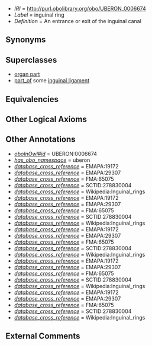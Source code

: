 * *IRI* = http://purl.obolibrary.org/obo/UBERON_0006674
 * *Label* = inguinal ring
 * *Definition* = An entrance or exit of the inguinal canal

## Synonyms


## Superclasses

 * [organ part](../../UBERON/64/UBERON_0000064.md)
 * [part_of](../../BFO/50/BFO_0000050.md) some [inguinal ligament](../../UBERON/04/UBERON_0006204.md)

## Equivalencies


## Other Logical Axioms


## Other Annotations

 * *[oboInOwl#id](../../id/oboInOwl#id.md)* = UBERON:0006674
 * *[has_obo_namespace](../../ce/oboInOwl#hasOBONamespace.md)* = uberon
 * *[database_cross_reference](../../ef/oboInOwl#hasDbXref.md)* = EMAPA:19172
 * *[database_cross_reference](../../ef/oboInOwl#hasDbXref.md)* = EMAPA:29307
 * *[database_cross_reference](../../ef/oboInOwl#hasDbXref.md)* = FMA:65075
 * *[database_cross_reference](../../ef/oboInOwl#hasDbXref.md)* = SCTID:278830004
 * *[database_cross_reference](../../ef/oboInOwl#hasDbXref.md)* = Wikipedia:Inguinal_rings
 * *[database_cross_reference](../../ef/oboInOwl#hasDbXref.md)* = EMAPA:19172
 * *[database_cross_reference](../../ef/oboInOwl#hasDbXref.md)* = EMAPA:29307
 * *[database_cross_reference](../../ef/oboInOwl#hasDbXref.md)* = FMA:65075
 * *[database_cross_reference](../../ef/oboInOwl#hasDbXref.md)* = SCTID:278830004
 * *[database_cross_reference](../../ef/oboInOwl#hasDbXref.md)* = Wikipedia:Inguinal_rings
 * *[database_cross_reference](../../ef/oboInOwl#hasDbXref.md)* = EMAPA:19172
 * *[database_cross_reference](../../ef/oboInOwl#hasDbXref.md)* = EMAPA:29307
 * *[database_cross_reference](../../ef/oboInOwl#hasDbXref.md)* = FMA:65075
 * *[database_cross_reference](../../ef/oboInOwl#hasDbXref.md)* = SCTID:278830004
 * *[database_cross_reference](../../ef/oboInOwl#hasDbXref.md)* = Wikipedia:Inguinal_rings
 * *[database_cross_reference](../../ef/oboInOwl#hasDbXref.md)* = EMAPA:19172
 * *[database_cross_reference](../../ef/oboInOwl#hasDbXref.md)* = EMAPA:29307
 * *[database_cross_reference](../../ef/oboInOwl#hasDbXref.md)* = FMA:65075
 * *[database_cross_reference](../../ef/oboInOwl#hasDbXref.md)* = SCTID:278830004
 * *[database_cross_reference](../../ef/oboInOwl#hasDbXref.md)* = Wikipedia:Inguinal_rings
 * *[database_cross_reference](../../ef/oboInOwl#hasDbXref.md)* = EMAPA:19172
 * *[database_cross_reference](../../ef/oboInOwl#hasDbXref.md)* = EMAPA:29307
 * *[database_cross_reference](../../ef/oboInOwl#hasDbXref.md)* = FMA:65075
 * *[database_cross_reference](../../ef/oboInOwl#hasDbXref.md)* = SCTID:278830004
 * *[database_cross_reference](../../ef/oboInOwl#hasDbXref.md)* = Wikipedia:Inguinal_rings

## External Comments


